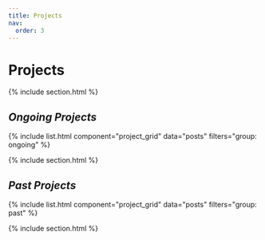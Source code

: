 ```yaml
---
title: Projects
nav:
  order: 3
---
```


# <i class="fas fa-lightbulb"></i> **Projects**


{% include section.html %}

## <i class="fas fa-paper-plane"></i> *Ongoing Projects*
{% include list.html 
component="project_grid" 
data="posts" 
filters="group: ongoing" %}

{% include section.html %}

## <i class="far fa-paper-plane"></i> *Past Projects*
{% include list.html 
component="project_grid" 
data="posts" 
filters="group: past" %}

{% include section.html %}




